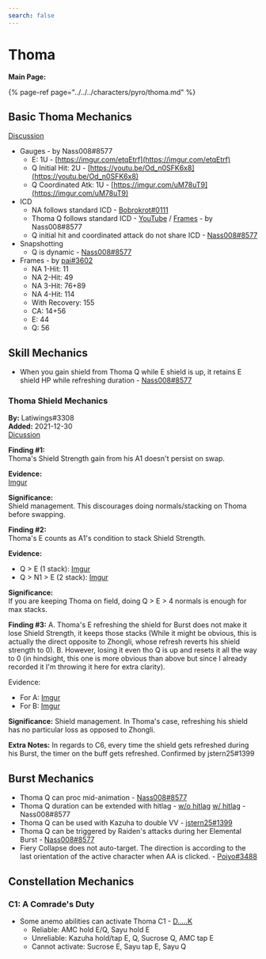 ```yaml
---
search: false
---
```


# Thoma

**Main Page:**

{% page-ref page="../../../characters/pyro/thoma.md" %}

## Basic Thoma Mechanics
[Discussion](https://tickets.deeznuts.moe/ticket-archive/attachments_897812961303863386_917960336223666197_transcript-thoma-basic-mechanics.html)

* Gauges - by Nass008\#8577 
  * E: 1U - [https://imgur.com/etqEtrf](https://imgur.com/etqEtrf)
  * Q Initial Hit: 2U - [https://youtu.be/Od_n0SFK6x8](https://youtu.be/Od_n0SFK6x8)
  * Q Coordinated Atk: 1U - [https://imgur.com/uM78uT9](https://imgur.com/uM78uT9)
* ICD
  * NA follows standard ICD - [Bobrokrot\#0111](https://youtu.be/GkWJO_tWn50)
  * Thoma Q follows standard ICD - [YouTube](https://youtu.be/L2y1hf-RqO4) / [Frames](https://imgur.com/MDSh99X) - by Nass008\#8577
  * Q initial hit and coordinated attack do not share ICD - [Nass008\#8577](https://youtu.be/RaaBR5VlX3w)
* Snapshotting
  * Q is dynamic - [Nass008\#8577](https://imgur.com/rZR9Xeh)
* Frames - by [pai\#3602](https://youtu.be/k09by2ciPQM)
  * NA 1-Hit: 11
  * NA 2-Hit: 49
  * NA 3-Hit: 76+89
  * NA 4-Hit: 114
  * With Recovery: 155
  * CA: 14+56
  * E: 44
  * Q: 56

## Skill Mechanics

* When you gain shield from Thoma Q while E shield is up, it retains E shield HP while refreshing duration - [Nass008\#8577](https://youtu.be/3P4FQQYZAEY)

### Thoma Shield Mechanics
**By:** Latiwings#3308  
**Added:** 2021-12-30  
[Dicussion](https://tickets.deeznuts.moe/ticket-archive/attachments_922638877028671508_925694499739545660_transcript-thoma-shield-mechanics.html) 

**Finding #1:**  
Thoma's Shield Strength gain from his A1 doesn't persist on swap.

**Evidence:**  
[Imgur](https://imgur.com/F5WcYyM)

**Significance:**  
Shield management. This discourages doing normals/stacking on Thoma before swapping.

**Finding #2:**  
Thoma's E counts as A1's condition to stack Shield Strength. 

**Evidence:**  
* Q > E (1 stack): [Imgur](https://imgur.com/dXv0rSc)
* Q > N1 > E (2 stack): [Imgur](https://imgur.com/f4zLqsm)

**Significance:**  
If you are keeping Thoma on field, doing Q > E > 4 normals is enough for max stacks.

**Finding #3:**
A. Thoma's E refreshing the shield for Burst does not make it lose Shield Strength, it keeps those stacks (While it might be obvious, this is actually the direct opposite to Zhongli, whose refresh reverts his shield strength to 0).
B. However, losing it even tho Q is up and resets it all the way to 0 (in hindsight, this one is more obvious than above but since I already recorded it I'm throwing it here for extra clarity).

Evidence: 
* For A: [Imgur](https://imgur.com/LX47smX)
* For B: [Imgur](https://imgur.com/gbzeA99)

**Significance:** Shield management. In Thoma's case, refreshing his shield has no particular loss as opposed to Zhongli.

**Extra Notes:** In regards to C6, every time the shield gets refreshed during his Burst, the timer on the buff gets refreshed. Confirmed by jstern25#1399

## Burst Mechanics

* Thoma Q can proc mid-animation - [Nass008\#8577](https://imgur.com/NmiIhwI)
* Thoma Q duration can be extended with hitlag - [w/o hitlag](https://youtu.be/K1s-V3ONVfM) [w/ hitlag](https://youtu.be/NMQiZ0wLIVI) - Nass008\#8577
* Thoma Q can be used with Kazuha to double VV - [jstern25\#1399](https://imgur.com/a/4P9gWiZ)
* Thoma Q can be triggered by Raiden's attacks during her Elemental Burst - [Nass008\#8577](https://imgur.com/uBYi7fH)
* Fiery Collapse does not auto-target. The direction is according to the last orientation of the active character when AA is clicked. - [Poiyo#3488](https://youtu.be/ao8vbcBGKnY)

## Constellation Mechanics
### C1: A Comrade's Duty
* Some anemo abilities can activate Thoma C1 - [D.....K](https://youtu.be/8g6pn8LdQ0Q)
  * Reliable: AMC hold E/Q, Sayu hold E
  * Unreliable: Kazuha hold/tap E, Q, Sucrose Q, AMC tap E
  * Cannot activate: Sucrose E, Sayu tap E, Sayu Q
